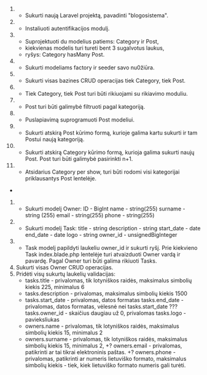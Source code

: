 1. + Sukurti naują Laravel projektą, pavadinti "blogosistema".
2. + Instaliuoti autentifikacijos modulį.
3. + Suprojektuoti du modelius patiems: Category ir Post, 
    + kiekvienas modelis turi tureti bent 3 sugalvotus laukus, 
    + ryšys: Category hasMany Post.
4. + Sukurti modeliams factory ir seeder savo nu0žiūra.
5. + Sukurti visas bazines CRUD operacijas tiek Category, tiek Post.
6. + Tiek Category, tiek Post turi būti rikiuojami su rikiavimo moduliu.
7. + Post turi būti galimybė filtruoti pagal kategoriją.
8. + Puslapiavimą suprogramuoti Post modeliui.
9. + Sukurti atskirą Post kūrimo formą, kurioje galima kartu sukurti ir tam Postui naują kategoriją.
10. + Sukurti atskirą Category kūrimo formą, kurioja galima sukurti naujų Post. Post turi būti galimybė pasirinkti n+1.
11. + Atsidarius Category per show, turi būti rodomi visi kategorijai priklausantys Post lentelėje.

+
1. + Sukurti modelį Owner:
    ID - BigInt
    name - string(255)
    surname - string (255)
    email - string(255)
    phone - string(255)
2. + Sukurti modelį Task:
    title - string
    description - string
    start_date - date
    end_date - date
    logo - string
    owner_id - unsignedBigInteger
3. + Task modelį papildyti laukeliu owner_id ir sukurti ryšį. Prie kiekvieno Task index.blade.php     lentelėje turi atvaizduoti Owner vardą ir pavardę. Pagal Owner turi būti galima rikiuoti Tasks.
4. Sukurti visas Owner CRUD operacijas.
5. Pridėti visų sukurtų laukelių validacijas:
    + tasks.title - privalomas, tik lotyniškos raidės, maksimalus simbolių kiekis 225, minimalus 6
    + tasks.description - privalomas, maksimalus simbolių kiekis 1500
    + tasks.start_date - privalomas, datos formatas
    tasks.end_date - privalomas, datos formatas, vėlesnė nei tasks.start_date
    ??? tasks.owner_id - skaičius daugiau už 0, privalomas
    tasks.logo - pavieksliukas
    + owners.name - privalomas, tik lotyniškos raidės, maksimalus simbolių kiekis 15, minimalus 2
    + owners.surname - privalomas, tik lotyniškos raidės, maksimalus simbolių kiekis 15, minimalus 2,
    +? owners.email - privalomas, patikrinti ar tai tikrai elektroninis paštas.
    +? owners.phone - privalomas, patikrinti ar numeris lietuviško formato, maksimalus simbolių kiekis - tiek, kiek lietuviško formato numeris gali turėti.